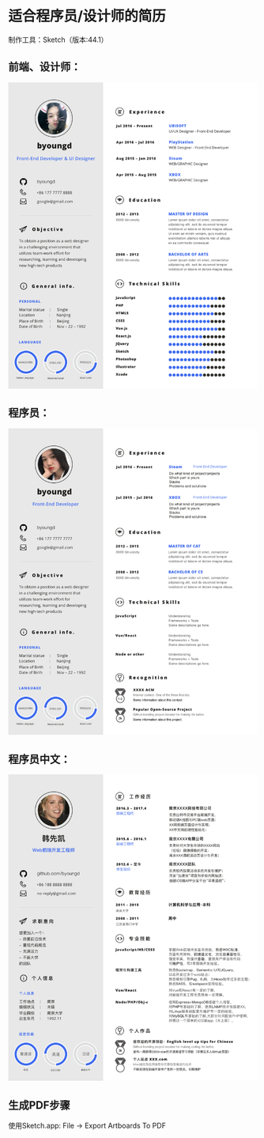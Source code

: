 # 适合程序员/设计师的简历

制作工具：Sketch（版本:44.1）

## 前端、设计师：

![Resume-byoungd](Resume-Sketch-byoungd/Designer@2x.png)


## 程序员：

![Resume-byoungd](Resume-Sketch-byoungd/Programmer@2x.png)

## 程序员中文：

![Resume-byoungd](Resume-Sketch-byoungd/Programmer-zh@2x.png)

## 生成PDF步骤

使用Sketch.app: File -> Export Artboards To PDF